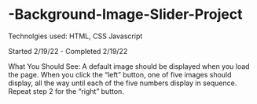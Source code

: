 # -Background-Image-Slider-Project
Technolgies used: HTML, CSS Javascript

Started 2/19/22 - Completed 2/19/22

What You Should See:
A default image should be displayed when you load the page.
When you click the “left” button, one of five images should display, all the way until each of the five numbers display in sequence.
Repeat step 2 for the “right” button.
